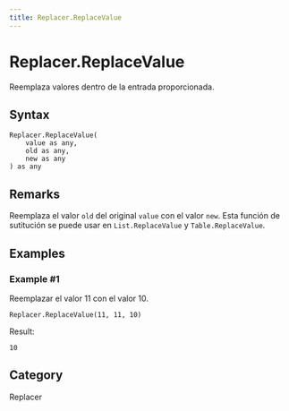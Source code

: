 ```yaml
---
title: Replacer.ReplaceValue
---
```


# Replacer.ReplaceValue


Reemplaza valores dentro de la entrada proporcionada.


## Syntax

```powerquery
Replacer.ReplaceValue(
    value as any,
    old as any,
    new as any
) as any
```


## Remarks

Reemplaza el valor <code>old</code> del original <code>value</code> con el valor <code>new</code>. Esta función de sutitución se puede usar en <code>List.ReplaceValue</code> y <code>Table.ReplaceValue</code>.


## Examples

### Example #1 
Reemplazar el valor 11 con el valor 10.
```powerquery
Replacer.ReplaceValue(11, 11, 10)
```

Result: 
```powerquery
10
```




## Category
Replacer
